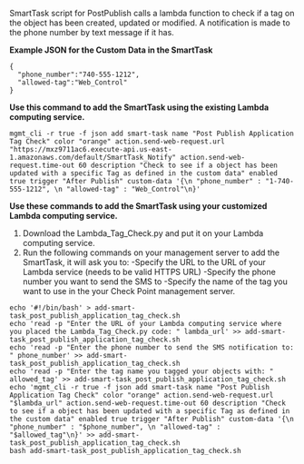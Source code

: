 SmartTask script for PostPublish calls a lambda function to check if a tag on the object has been created, updated or modified.  A notification is 
made to the phone number by text message if it has.

**Example JSON for the Custom Data in the SmartTask**
```
{
  "phone_number":"740-555-1212", 
  "allowed-tag":"Web_Control"
}
```
**Use this command to add the SmartTask using the existing Lambda computing service.**
```
mgmt_cli -r true -f json add smart-task name "Post Publish Application Tag Check" color "orange" action.send-web-request.url "https://mxz9711ac6.execute-api.us-east-1.amazonaws.com/default/SmartTask_Notify" action.send-web-request.time-out 60 description "Check to see if a object has been updated with a specific Tag as defined in the custom data" enabled true trigger "After Publish" custom-data '{\n "phone_number" : "1-740-555-1212", \n "allowed-tag" : "Web_Control"\n}'
```

**Use these commands to add the SmartTask using your customized Lambda computing service.**
1. Download the Lambda_Tag_Check.py and put it on your Lambda computing service.
2. Run the following commands on your management server to add the SmartTask, it will ask you to:
-Specify the URL to the URL of your Lambda service (needs to be valid HTTPS URL)
-Specify the  phone number you want to send the SMS to
-Specify the name of the tag you want to use in the your Check Point management server.

```
echo '#!/bin/bash' > add-smart-task_post_publish_application_tag_check.sh
echo 'read -p "Enter the URL of your Lambda computing service where you placed the Lambda_Tag_Check.py code: " lambda_url' >> add-smart-task_post_publish_application_tag_check.sh
echo 'read -p "Enter the phone number to send the SMS notification to: " phone_number' >> add-smart-task_post_publish_application_tag_check.sh
echo 'read -p "Enter the tag name you tagged your objects with: " allowed_tag' >> add-smart-task_post_publish_application_tag_check.sh
echo 'mgmt_cli -r true -f json add smart-task name "Post Publish Application Tag Check" color "orange" action.send-web-request.url "$lambda_url" action.send-web-request.time-out 60 description "Check to see if a object has been updated with a specific Tag as defined in the custom data" enabled true trigger "After Publish" custom-data '{\n "phone_number" : "$phone_number", \n "allowed-tag" : "$allowed_tag"\n}' >> add-smart-task_post_publish_application_tag_check.sh
bash add-smart-task_post_publish_application_tag_check.sh
```